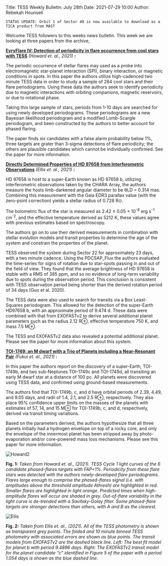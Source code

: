 Title: TESS Weekly Bulletin: July 28th
Date: 2021-07-29 10:00
Author: Rebekah Hounsell

`STATUS UPDATE: Orbit 1 of Sector 40 is now available to download as a TICA product from MAST`

Welcome TESS followers to this weeks news bulletin. This week we are looking at three papers from the archive, 

**[EvryFlare IV: Detection of periodicity in flare occurrence from cool stars with TESS](https://arxiv.org/abs/2107.06293)** *(Howard et. al., 2021)* **:**

The periodic occurrence of stellar flares may used as a probe into electromagnetic star-planet interaction (SPI), binary interaction, or magnetic conditions in spots. In this paper the authors utilize high-cadenced two minute TESS data in order to study a sample of 284 cool stars and their flare periodograms. Using these data the authors seek to identify periodicity due to magnetic interactions with orbiting companions, magnetic reservoirs, or due to rotational phase. 

Taking this large sample of stars, periods from 1-10 days are searched for using newly developed periodograms. These periodograms are a new Bayesian likelihood periodogram and a modified Lomb-Scargle periodogram, and been constructed by the authors to better account for phased flaring. 

The paper finds six candidates with a false alarm probability below 1%, three targets are grater than 3-sigma detections of flare periodicity; the others are plausible candidates which cannot be individually confirmed. See the paper for more information.

**[Directly Determined Properties of HD 97658 from Interferometric Observations](https://arxiv.org/abs/2107.06254)** *(Ellis et. al., 2021)* **:**

HD 97658 is host to a super-Earth known as HD 97658 b, utilizing interferometric observations taken by the CHARA Array, the authors measure the hosts limb-darkened angular diameter to be θLD = 0.314 mas. Combining this measurement with the Gaia EDR3 parallax value (with the zero-point correction) yields a stellar radius of 0.728 R⊙.

The bolometric flux of the star is measured as 2.42 ± 0.05 × 10<sup>-8</sup> erg s<sup>-1</sup> cm<sup>-2</sup>, and the effective temperature derived as 5212 K, these values agree with previous estimates based on spectroscopy.

The authors go on to use their derived measurements in combination with stellar evolution models and transit properties to determine the age of the system and constrain the properties of the planet. 

TESS observed the system during Sector 22 for approximately 23 days, with a two minute cadence.  Using the PDCSAP_Flux the authors evaluated the time-series for signs of rotation  due to star-spots passing in and out of the field of view. They found that the average brightness of HD 97658 is stable with a RMS of 385 ppm, and so no evidence of long-term variability due to spots during the observation period. This conclusion is consistent with TESS observation period being shorter than the derived rotation period of 34 days (Guo et al. 2020).

The TESS data were also used to search for transits via a Box Least-Squares periodogram. This allowed for the detection of the super-Earth HD97658 b, with an approximate period of 9.474 d. These data were combined with that from EXOFASTv2 to derive several additional planet parameters such as the radius 2.12 R⊕, effective temperature 750 K, and mass 7.5 M⊕.

The TESS and  EXOFASTv2  data also revealed a potential additional planet. Please see the paper for more information about this system.

**[TOI-1749: an M dwarf with a Trio of Planets including a Near-Resonant Pair](https://arxiv.org/abs/2107.05430)** *(Fukui et. al., 2021)* **:**

In this paper the authors report on the discovery of a super-Earth, TOI-1749b, and two sub-Neptunes TOI-1749c and TOI-1749d, all transiting an early M dwarf star at a distance of 100 pc. All planets were discovered using TESS data, and confirmed using ground-based measurements. 

The authors find that TOI-1749b, c, and d have orbital periods of 2.39, 4.49, and 9.05 days, and radii of 1.4, 2.1, and 2.5 R⊕, respectively. They also place 95\% confidence upper limits on the masses of the planets with estimates of 57, 14, and 15 M⊕ for TOI-1749b, c, and d, respectively, derived via transit timing variations.

Based on the parameters derived, the authors hypothesize that all three planets initially had a hydrogen envelope on top of a rocky core, and only the envelope of the innermost planet has been stripped away by photo-evaporation and/or core-powered mass loss mechanisms. Please see this paper for more information.

![Howard2](images/Howard2.png)

**Fig. 1:** *Taken from Howard et. al., (2021). TESS Cycle 1 light curves of the 6 candidate phased-flares targets with FAP<1%. Periodicity from these flare stars was detected with the authors newly-developed flare periodograms. Flares large enough to comprise the phased-flares signal (i.e. with amplitudes above the threshold amplitude Athresh) are highlighted in red. Smaller flares are highlighted in light orange. Predicted times when high-amplitude flares will occur are shaded in grey. Out-of-flare variability in the light curve is de-trended with a Savitsky-Golay filter. Some phased-flare targets are stronger detections than others, with A and B as the clearest.*

![Ellis](images/Ellis.png)

**Fig. 2:** *Taken from Ellis et. al., (2021). All of the TESS photometry is shown as transparent grey points. The folded and 10 minute binned TESS photometry with associated errors are shown as blue points. The transit models from EXOFASTv2 are the dashed black line. Left: The best fit model for planet b with period 9.4896 days. Right: The EXOFASTv2 transit model for the planet candidate “c” identified in Figure 5 of the paper with a period 1.054 days is shown as the blue dashed line.* 




